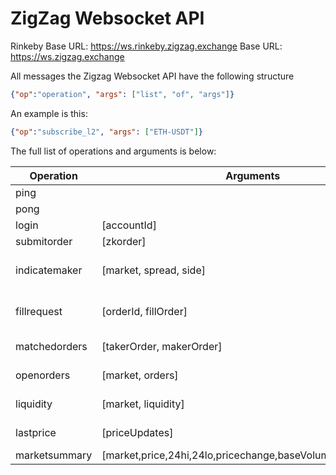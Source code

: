 ZigZag Websocket API
====================

Rinkeby Base URL: https://ws.rinkeby.zigzag.exchange
Base URL: https://ws.zigzag.exchange

All messages the Zigzag Websocket API have the following structure

```json
{"op":"operation", "args": ["list", "of", "args"]}
```

An example is this:

```json
{"op":"subscribe_l2", "args": ["ETH-USDT"]}
```

The full list of operations and arguments is below:


| Operation      | Arguments                                                    | Description |
| -------------- | ---------                                                    | --------    |  
| ping           |                                                              |
| pong           |                                                              |
| login          | [accountId]                                                  |
| submitorder    | [zkorder]                                                    | zkorder is the output of zksync.syncWallet.getOrder
| indicatemaker  | [market, spread, side]                                       | Used by market makers to indicate liquidity at a spread from spot price. side = {'b','s','d'} (buy, sell, double-sided)
| fillrequest    | [orderId, fillOrder]                                         | fillOrder is the output of zksync.wallet.getOrder. it must match the ratios and market of the orderId it is attmempting to fill
| matchedorders  | [takerOrder, makerOrder]                                     | Matched orders should be broadcasted by the client using zksync.wallet.syncSwap
| openorders     | [market, orders]                                             | current open orders for a market. order = [id,market,side,price,baseQuantity,quoteQuantity,expires]
| liquidity      | [market, liquidity]                                          | indications of market maker interest by spread. liquidity = [quantity,spread]
| lastprice      | [priceUpdates]                                               | a group of market price updates. priceUpdate = [market,price]
| marketsummary  | [market,price,24hi,24lo,pricechange,baseVolume,quoteVolume]  | price action summary over the last 24 hours 
